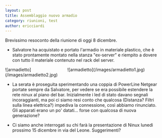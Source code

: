 ```yaml
---
layout: post
title: Assemblaggio nuovo armadio
category: riunioni, test
author: ericciardi
---
```


Brevissimo resoconto della riunione di oggi 8 dicembre.

<div>

* Salvatore ha acquistato e portato l'armadio in materiale plastico, che è stato prontamente montato nella stanza "ex-server" e riempito a dovere con tutto il materiale contenuto nel rack del server.

<div style="float: right;width:300px" markdown="1">
![armadietto](/images/armadietto1.jpg)
</div>
</div>

<div style="width:300px" markdown="1">
![armadietto](/images/armadietto2.jpg)
</div>

* La serata è proseguita sperimentando una coppia di PowerLine Netgear portate sempre da Salvatore, per vedere se era possibile estendere la rete ninux al piano del bar. Inizialmente i led di stato davano segnali incoraggianti, ma poi ci siamo resi conto che qualcosa (Distanza? Filtri sulla linea elettrica?) impediva la connessione, così abbiamo rinunciato.
Gli apparati erano un po' datati... forse con qualcosa di nuova generazione?

* Ci siamo anche interrogati su chi farà la presentazione di Ninux lunedì prossimo 15 dicembre in via del Leone. Suggerimenti?

